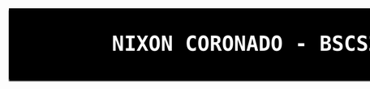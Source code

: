 <div>
  <div style = "width: 100%;
    height: 100px;
    position: fixed;
    background-color: rgb(0, 0, 0);
    box-shadow: 0 4px 2px 0 rgb(0, 0, 0);
    font-family:monospace;
    font-size: 40px;
    font-weight: bold;
    color: white;
    display: flex;
    padding-block: 20px;
    align-items: center;
    justify-content: center;
    margin-right: 20px;
    margin-left: 20px;">
    NIXON CORONADO - BSCS2A
  </div>
</div>
